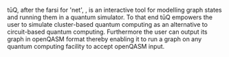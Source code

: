 t&#363;Q, after the farsi for 'net',  , is an interactive tool for modelling 
graph states and running them in a quantum simulator.  To that end t&#363;Q 
empowers the user to simulate cluster-based quantum computing as an alternative 
to circuit-based quantum computing.  Furthermore the user can output its graph 
in openQASM format thereby enabling it to run a graph on any quantum computing 
facility to accept openQASM input.
